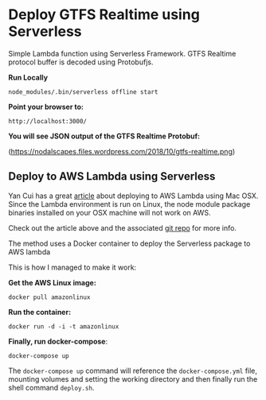 # Deploy GTFS Realtime using Serverless

Simple Lambda function using Serverless Framework. GTFS Realtime protocol buffer is decoded using Protobufjs.

**Run Locally**

`node_modules/.bin/serverless offline start`

**Point your browser to:**

`http://localhost:3000/`

**You will see JSON output of the GTFS Realtime Protobuf:**

(https://nodalscapes.files.wordpress.com/2018/10/gtfs-realtime.png)

## Deploy to AWS Lambda using Serverless

Yan Cui has a great [article](https://hackernoon.com/using-protocol-buffers-with-api-gateway-and-aws-lambda-22c3804f3e76) about deploying to AWS Lambda using Mac OSX. Since the Lambda environment is run on Linux, the node module package binaries installed on your OSX machine will not work on AWS.

Check out the article above and the associated [git repo](https://github.com/theburningmonk/lambda-protobuf-demo) for more info.

The method uses a Docker container to deploy the Serverless package to AWS lambda

This is how I managed to make it work:

**Get the AWS Linux image:**

`docker pull amazonlinux`

**Run the container:**

`docker run -d -i -t amazonlinux`

**Finally, run docker-compose**:

`docker-compose up`

The `docker-compose up` command will reference the `docker-compose.yml` file, mounting volumes and setting the working directory and then finally run the shell command `deploy.sh`.
